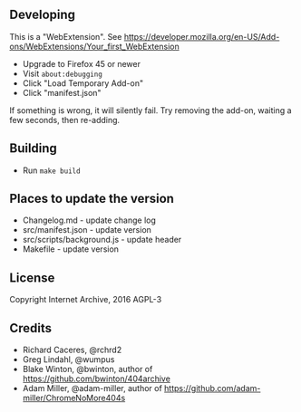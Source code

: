 ## Developing

This is a "WebExtension". See https://developer.mozilla.org/en-US/Add-ons/WebExtensions/Your_first_WebExtension

- Upgrade to Firefox 45 or newer
- Visit `about:debugging`
- Click "Load Temporary Add-on"
- Click "manifest.json"

If something is wrong, it will silently fail. Try removing the add-on, waiting a few seconds, then re-adding.


## Building

- Run `make build`


## Places to update the version

- Changelog.md - update change log
- src/manifest.json - update version
- src/scripts/background.js - update header
- Makefile - update version


## License

Copyright Internet Archive, 2016
AGPL-3


## Credits

  - Richard Caceres, @rchrd2
  - Greg Lindahl, @wumpus
  - Blake Winton, @bwinton, author of https://github.com/bwinton/404archive
  - Adam Miller, @adam-miller, author of https://github.com/adam-miller/ChromeNoMore404s
